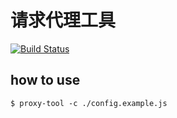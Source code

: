 # 请求代理工具

[![Build Status](https://travis-ci.com/hzwjz/proxy-tool.svg?branch=master)](https://travis-ci.com/hzwjz/proxy-tool)

## how to use

```
$ proxy-tool -c ./config.example.js
```
